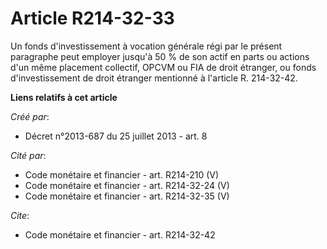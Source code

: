 # Article R214-32-33

Un fonds d'investissement à vocation générale régi par le présent paragraphe peut employer jusqu'à 50 % de son actif en parts
ou actions d'un même placement collectif, OPCVM ou FIA de droit étranger, ou fonds d'investissement de droit étranger
mentionné à l'article R. 214-32-42.

**Liens relatifs à cet article**

_Créé par_:

  - Décret n°2013-687 du 25 juillet 2013 - art. 8

_Cité par_:

  - Code monétaire et financier - art. R214-210 (V)
  - Code monétaire et financier - art. R214-32-24 (V)
  - Code monétaire et financier - art. R214-32-35 (V)

_Cite_:

  - Code monétaire et financier - art. R214-32-42
